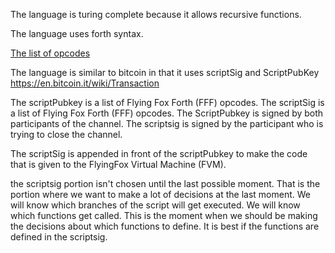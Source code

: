 The language is turing complete because it allows recursive functions.

The language uses forth syntax.

[The list of opcodes](/language_opcodes.md)

The language is similar to bitcoin in that it uses scriptSig and ScriptPubKey https://en.bitcoin.it/wiki/Transaction

The scriptPubkey is a list of Flying Fox Forth (FFF) opcodes.
The scriptSig is a list of Flying Fox Forth (FFF) opcodes.
The ScriptPubkey is signed by both participants of the channel.
The scriptsig is signed by the participant who is trying to close the channel.

The scriptSig is appended in front of the scriptPubkey to make the code that is given to the FlyingFox Virtual Machine (FVM).


the scriptsig portion isn't chosen until the last possible moment. That is the portion where we want to make a lot of decisions at the last moment. We will know which branches of the script will get executed. We will know which functions get called.
This is the moment when we should be making the decisions about which functions to define. It is best if the functions are defined in the scriptsig. 